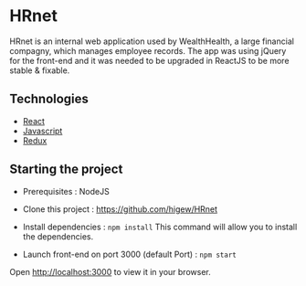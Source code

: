 # HRnet

HRnet is an internal web application used by WealthHealth, a large financial compagny, which manages employee records. The app was using jQuery for the front-end and it was needed to be upgraded in ReactJS to be more stable & fixable.

## Technologies

- [React](https://fr.reactjs.org/)
- [Javascript](https://www.javascript.com/)
- [Redux](https://redux.js.org/)

## Starting the project

- Prerequisites :
  NodeJS
- Clone this project : https://github.com/higew/HRnet
- Install dependencies :
  `npm install`
  This command will allow you to install the dependencies.

- Launch front-end on port 3000 (default Port) :
  `npm start`

Open [http://localhost:3000](http://localhost:3000) to view it in your browser.
